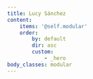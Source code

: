 ```yaml
---
title: Lucy Sánchez
content:
    items: '@self.modular'
    order:
        by: default
        dir: asc
        custom:
            - _hero
body_classes: modular
---
```

